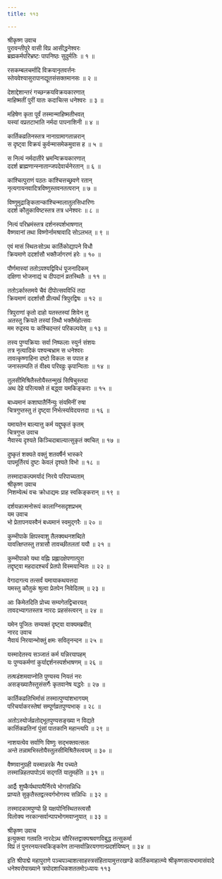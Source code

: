 ```yaml
---
title: ११३

---
```

श्रीकृष्ण उवाच  
पुरावन्तीपुरे वासी विप्र आसीद्धनेश्वरः  
ब्रह्मकर्मपरिभ्रष्टः पापनिष्ठः सुदुर्मतिः ॥ १ ॥


रसकम्बलचर्मादि विक्रयानृतवर्त्तनः  
स्तेयवेश्यासुरापानद्यूतसंसक्तमानसः ॥ २ ॥


देशाद्देशान्तरं गच्छन्क्रयविक्रयकारणात्  
माहिष्मतीं पुरीं यातः कदाचित्स धनेश्वरः ॥ ३ ॥


महिषेण कृता पूर्वं तस्मान्माहिष्मतीभवत्  
यस्यां वप्रतटाभाति नर्मदा पापनाशिनी ॥ ४ ॥


कार्तिकव्रतिनस्तत्र नानाग्रामागतान्नरान्  
स दृष्ट्वा विक्रयं कुर्वन्मासमेकमुवास ह ॥ ५ ॥


स नित्यं नर्मदातीरे भ्रमन्विक्रयकारणात्  
ददर्श ब्राह्मणान्स्नातान्जपदेवार्चनेरतान् ॥ ६ ॥


कांश्चित्पुराणं पठतः कांश्चित्तच्छ्रवणे रतान्  
नृत्यगायनवादित्रविष्णुस्तवनतत्परान् ॥ ७ ॥


विष्णुमुद्राङ्कितान्कांश्चिन्मालातुलसिधारिणः  
ददर्श कौतुकाविष्टस्तत्र तत्र धनेश्वरः ॥ ८ ॥


नित्यं परिभ्रमंस्तत्र दर्शनस्पर्शभाषणात्  
वैष्णवानां तथा विष्णोर्नामश्रावादि सोऽलभत् ॥ ९ ॥


एवं मासं स्थितःसोऽथ कार्तिकोद्यापने विधौ  
क्रियमाणे ददर्शासौ भक्तैर्जागरणं हरेः ॥ १० ॥


पौर्णमास्यां ततोऽपश्यद्विविधं पूजनादिकम्  
दक्षिणा भोजनाद्यं च दीपदानं व्रतस्थितैः ॥ ११ ॥


ततोऽर्कास्तमये चैवं दीपोत्सवविधिं तदा  
क्रियमाणं ददर्शासौ प्रीत्यर्थं त्रिपुरद्विषः ॥ १२ ॥


त्रिपुराणां कृतो दाहो यतस्तस्यां शिवेन तु  
अतस्तु क्रियते तस्यां तिथौ भक्तैर्महोत्सवः  
मम रुद्रस्य यः कश्चिदन्तरं परिकल्पयेत् ॥ १३ ॥


तस्य पुण्यक्रियाः सर्वा निष्फलाः स्युर्न संशयः  
तत्र नृत्यादिकं पश्यन्बभ्राम स धनेश्वरः  
तावत्कृष्णाहिना दष्टो विकलः स पपात ह  
जनास्तम्पति तं वीक्ष्य परिवव्रुः कृपान्विताः ॥ १४ ॥


तुलसीमिश्रितैस्तोयैस्तन्मुखं सिषिचुस्तदा  
अथ देहे परित्यक्ते तं बद्ध्वा यमकिङ्कराः ॥ १५ ॥


बाध्यमानं कशाघातैर्निन्युः संयमिनीं रुषा  
चित्रगुप्तस्तु तं दृष्ट्वा निर्भर्त्स्यावेदयत्तदा ॥ १६ ॥


यमायतेन बाल्यात्तु कर्म यद्दुष्कृतं कृतम्  
चित्रगुप्त उवाच  
नैवास्य दृश्यते किञ्चिदाबाल्यात्सुकृतं क्वचित् ॥ १७ ॥


दुष्कृतं शक्यते वक्तुं शतवर्षैर्न भास्करे  
पापमूर्तिरयं दुष्टः केवलं दृश्यते विभो ॥ १८ ॥


तस्मादाकल्पमर्यादं निरये परिपाच्यताम्  
श्रीकृष्ण उवाच  
निशम्येत्थं वचः क्रोधाद्यमः प्राह स्वकिङ्करान् ॥ १९ ॥


दर्शयन्नात्मनोरूपं कालाग्निसदृशप्रभम्  
यम उवाच  
भो प्रेतापनयस्वैनं बध्यमानं स्वमुद्गरैः ॥ २० ॥


कुम्भीपाके क्षिपस्वाशु तैलक्वथनशब्दिते  
यावत्क्षिप्तस्तु तत्रासौ तावच्छीतलतां ययौ ॥ २१ ॥


कुम्भीपाको यथा वह्निः प्रह्लादक्षेपणात्पुरा  
तद्दृष्ट्वा महदादश्चर्यं प्रेतपो विस्मयान्वितः ॥ २२ ॥


वेगादागत्य तत्सर्वं यमायाकथयत्तदा  
यमस्तु कौतुकं श्रुत्वा प्रेतपेन निवेदितम् ॥ २३ ॥


आः किमेतदिति प्रोच्य सम्यगेतद्विचारयत्  
तावदभ्यागतस्तत्र नारदः प्रहसंस्त्वरन् ॥ २४ ॥


यमेन पूजितः सम्यक्तं दृष्ट्वा वाक्यमब्रवीत्  
नारद उवाच  
नैवायं निरयान्भोक्तुं क्षमः सवितृनन्दन ॥ २५ ॥


यस्मादेतस्य सञ्जातं कर्म यन्निरयापहम्  
यः पुण्यकर्मणां कुर्याद्दर्शनस्पर्शभाषणम् ॥ २६ ॥


तत्षडंशमवाप्नोति पुण्यस्य नियतं नरः  
असङ्ख्यातैस्तुसंसर्गैः कृतवानेष यद्धरेः ॥ २७ ॥


कार्तिकव्रतिभिर्मासं तस्मात्पुण्यांशभागयम्  
परिचर्याकरस्तेषां सम्पूर्णव्रतपुण्यभाक् ॥ २८ ॥


अतोऽस्योर्जव्रतोद्भूतपुण्यसङ्ख्या न विद्यते  
कार्त्तिकव्रतिनां पुंसां पातकानि महान्त्यपि ॥ २९ ॥


नाशयत्येव सर्वाणि विष्णुः सद्भक्तवत्सलः  
अन्ते तन्नामभिस्तोयैस्तुलसीमिश्रितैस्त्वयम् ॥ ३० ॥


वैष्णवानुग्रही यस्मान्नरके नैव पच्यते  
तस्मान्निहतपापोऽयं सद्गतिं यातुमर्हति ॥ ३१ ॥


आर्द्रैः शुष्कैर्यथापापैर्निरये भोगसन्निधिः  
प्राप्यते सुकृतैस्तद्वत्स्वर्गभोगस्य सन्निधिः ॥ ३२ ॥


तस्मादकामपुण्यो हि यक्षयोनिस्थितस्त्वसौ  
विलोक्य नरकान्सर्वान्पापभोगमवाप्नुयात् ॥ ३३ ॥


श्रीकृष्ण उवाच  
इत्युक्त्वा गतवति नारदेऽथ सौरिस्तद्वाक्यश्रवणविबुद्ध तत्सुकर्मा  
विप्रं तं पुनरनयत्स्वकिङ्करेण तान्सर्वान्निरयगणान्प्रदर्शयिष्यन् ॥ ३४ ॥


इति श्रीपाद्मे महापुराणे पञ्चपञ्चाशत्साहस्त्रसंहितायामुत्तरखण्डे कार्तिकमाहात्म्ये श्रीकृष्णसत्यभामासंवादे धनेश्वरोपाख्याने त्रयोदशाधिकशततमोऽध्यायः ११३